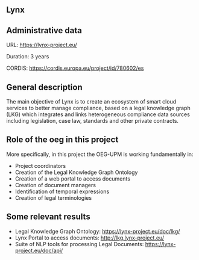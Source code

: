 ## Lynx


## Administrative data

URL: https://lynx-project.eu/

Duration: 3 years

CORDIS: https://cordis.europa.eu/project/id/780602/es

## General description
The main objective of Lynx is to create an ecosystem of smart cloud services to better manage compliance, based on a legal knowledge graph (LKG) which integrates and links heterogeneous compliance data sources including legislation, case law, standards and other private contracts.


## Role of the oeg in this project
More specifically, in this project the OEG-UPM is working fundamentally in:
* Project coordinators
* Creation of the Legal Knowledge Graph Ontology
* Creation of a web portal to access documents
* Creation of document managers 
* Identification of temporal expressions
* Creation of legal terminologies


## Some relevant results

* Legal Knowledge Graph Ontology: https://lynx-project.eu/doc/lkg/
* Lynx Portal to access documents: http://lkg.lynx-project.eu/
* Suite of NLP tools for processing Legal Documents: https://lynx-project.eu/doc/api/